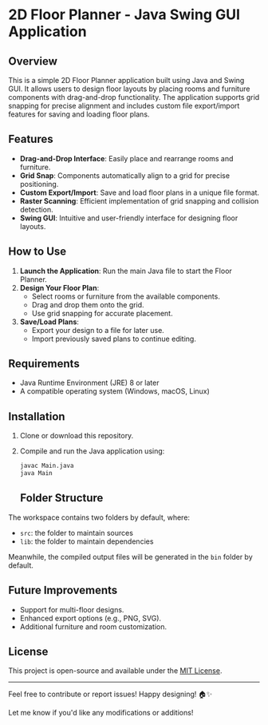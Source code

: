 # 2D Floor Planner - Java Swing GUI Application  

## Overview  
This is a simple 2D Floor Planner application built using Java and Swing GUI. It allows users to design floor layouts by placing rooms and furniture components with drag-and-drop functionality. The application supports grid snapping for precise alignment and includes custom file export/import features for saving and loading floor plans.  

## Features  
- **Drag-and-Drop Interface**: Easily place and rearrange rooms and furniture.  
- **Grid Snap**: Components automatically align to a grid for precise positioning.  
- **Custom Export/Import**: Save and load floor plans in a unique file format.  
- **Raster Scanning**: Efficient implementation of grid snapping and collision detection.  
- **Swing GUI**: Intuitive and user-friendly interface for designing floor layouts.  

## How to Use  
1. **Launch the Application**: Run the main Java file to start the Floor Planner.  
2. **Design Your Floor Plan**:  
   - Select rooms or furniture from the available components.  
   - Drag and drop them onto the grid.  
   - Use grid snapping for accurate placement.  
3. **Save/Load Plans**:  
   - Export your design to a file for later use.  
   - Import previously saved plans to continue editing.  

## Requirements  
- Java Runtime Environment (JRE) 8 or later  
- A compatible operating system (Windows, macOS, Linux)  

## Installation  
1. Clone or download this repository.  
2. Compile and run the Java application using:  
   ```sh  
   javac Main.java  
   java Main  
   ```  

   ## Folder Structure

The workspace contains two folders by default, where:

- `src`: the folder to maintain sources
- `lib`: the folder to maintain dependencies

Meanwhile, the compiled output files will be generated in the `bin` folder by default.

## Future Improvements  
- Support for multi-floor designs.  
- Enhanced export options (e.g., PNG, SVG).  
- Additional furniture and room customization.  

## License  
This project is open-source and available under the [MIT License](LICENSE).  

---  
Feel free to contribute or report issues! Happy designing! 🏠✨  

Let me know if you'd like any modifications or additions!